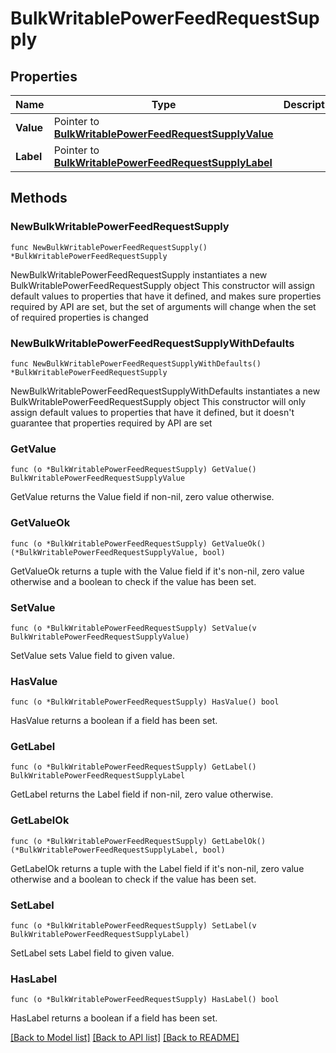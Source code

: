 # BulkWritablePowerFeedRequestSupply

## Properties

Name | Type | Description | Notes
------------ | ------------- | ------------- | -------------
**Value** | Pointer to [**BulkWritablePowerFeedRequestSupplyValue**](BulkWritablePowerFeedRequestSupplyValue.md) |  | [optional] 
**Label** | Pointer to [**BulkWritablePowerFeedRequestSupplyLabel**](BulkWritablePowerFeedRequestSupplyLabel.md) |  | [optional] 

## Methods

### NewBulkWritablePowerFeedRequestSupply

`func NewBulkWritablePowerFeedRequestSupply() *BulkWritablePowerFeedRequestSupply`

NewBulkWritablePowerFeedRequestSupply instantiates a new BulkWritablePowerFeedRequestSupply object
This constructor will assign default values to properties that have it defined,
and makes sure properties required by API are set, but the set of arguments
will change when the set of required properties is changed

### NewBulkWritablePowerFeedRequestSupplyWithDefaults

`func NewBulkWritablePowerFeedRequestSupplyWithDefaults() *BulkWritablePowerFeedRequestSupply`

NewBulkWritablePowerFeedRequestSupplyWithDefaults instantiates a new BulkWritablePowerFeedRequestSupply object
This constructor will only assign default values to properties that have it defined,
but it doesn't guarantee that properties required by API are set

### GetValue

`func (o *BulkWritablePowerFeedRequestSupply) GetValue() BulkWritablePowerFeedRequestSupplyValue`

GetValue returns the Value field if non-nil, zero value otherwise.

### GetValueOk

`func (o *BulkWritablePowerFeedRequestSupply) GetValueOk() (*BulkWritablePowerFeedRequestSupplyValue, bool)`

GetValueOk returns a tuple with the Value field if it's non-nil, zero value otherwise
and a boolean to check if the value has been set.

### SetValue

`func (o *BulkWritablePowerFeedRequestSupply) SetValue(v BulkWritablePowerFeedRequestSupplyValue)`

SetValue sets Value field to given value.

### HasValue

`func (o *BulkWritablePowerFeedRequestSupply) HasValue() bool`

HasValue returns a boolean if a field has been set.

### GetLabel

`func (o *BulkWritablePowerFeedRequestSupply) GetLabel() BulkWritablePowerFeedRequestSupplyLabel`

GetLabel returns the Label field if non-nil, zero value otherwise.

### GetLabelOk

`func (o *BulkWritablePowerFeedRequestSupply) GetLabelOk() (*BulkWritablePowerFeedRequestSupplyLabel, bool)`

GetLabelOk returns a tuple with the Label field if it's non-nil, zero value otherwise
and a boolean to check if the value has been set.

### SetLabel

`func (o *BulkWritablePowerFeedRequestSupply) SetLabel(v BulkWritablePowerFeedRequestSupplyLabel)`

SetLabel sets Label field to given value.

### HasLabel

`func (o *BulkWritablePowerFeedRequestSupply) HasLabel() bool`

HasLabel returns a boolean if a field has been set.


[[Back to Model list]](../README.md#documentation-for-models) [[Back to API list]](../README.md#documentation-for-api-endpoints) [[Back to README]](../README.md)


